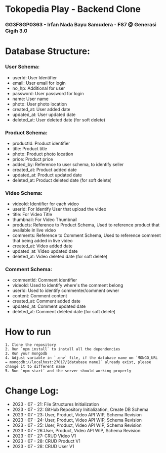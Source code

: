 # Tokopedia Play - Backend Clone

### GG3FSGP0363 - Irfan Nada Bayu Samudera - FS7 @ Generasi Gigih 3.0

# Database Structure:

### User Schema:

- userId: User Identifier
- email: User email for login
- no_hp: Additional for user
- password: User password for login
- name: User name
- photo: User photo location
- created_at: User added date
- updated_at: User updated date
- deleted_at: User deleted date (for soft delete)

### Product Schema:

- productId: Product identifier
- title: Product title
- photo: Product photo location
- price: Product price
- added_by: Reference to user schema, to identify seller
- created_at: Product added date
- updated_at: Product updated date
- deleted_at: Product deleted date (for soft delete)

### Video Schema:

- videoId: Identifier for each video
- userId: For Identify User that upload the video
- title: For Video Title
- thumbnail: For Video Thumbnail
- products: Reference to Product Schema, Used to reference product that available in live video
- comments: Reference to Comment Schema, Used to reference comment that being added in live video
- created_at: Video added date
- updated_at: Video updated date
- deleted_at: Video deleted date (for soft delete)

### Comment Schema:

- commentId: Comment identifier
- videoId: Used to identify where's the comment belong
- userId: Used to identify commenter/comment owner
- content: Comment content
- created_at: Comment added date
- updated_at: Comment updated date
- deleted_at: Comment deleted date (for soft delete)

# How to run

```
1. Clone the repository
2. Run `npm install` to install all the dependencies
3. Run your mongodb
4. Adjust variable in `.env` file, if the database name on `MONGO_URL = mongodb://localhost:27017/[database name]` already exist, please change it to different name
5. Run `npm start` and the server should working properly
```

# Change Log:

- 2023 - 07 - 21: File Structures Initialization
- 2023 - 07 - 22: GitHub Repository Initialization, Create DB Schema
- 2023 - 07 - 23: User, Product, Video API WIP, Schema Revision
- 2023 - 07 - 24: User, Product, Video API WIP, Schema Revision
- 2023 - 07 - 25: User, Product, Video API WIP, Schema Revision
- 2023 - 07 - 26:User, Product, Video API WIP, Schema Revision
- 2023 - 07 - 27: CRUD Video V1
- 2023 - 07 - 28: CRUD Product V1
- 2023 - 07 - 28: CRUD User V1
